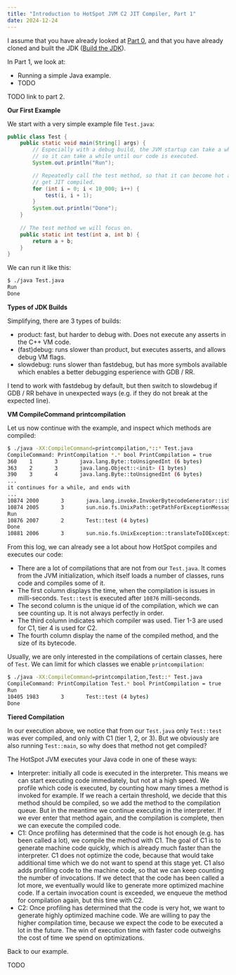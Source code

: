 ```yaml
---
title: "Introduction to HotSpot JVM C2 JIT Compiler, Part 1"
date: 2024-12-24
---
```


I assume that you have already looked at [Part 0](https://eme64.github.io/blog/2024/12/24/Intro-to-C2-Part01.html),
and that you have already cloned and built the JDK ([Build the JDK](https://openjdk.org/groups/build/doc/building.html)).

In Part 1, we look at:
- Running a simple Java example.
- TODO

TODO link to part 2.

**Our First Example**

We start with a very simple example file `Test.java`:
```java
public class Test {
    public static void main(String[] args) {
        // Especially with a debug build, the JVM startup can take a while,
        // so it can take a while until our code is executed.
        System.out.println("Run");

        // Repeatedly call the test method, so that it can become hot and
        // get JIT compiled.
        for (int i = 0; i < 10_000; i++) {
            test(i, i + 1);
        }
        System.out.println("Done");
    }
    
    // The test method we will focus on.
    public static int test(int a, int b) {
        return a + b;
    }
}
```

We can run it like this:

```bash
$ ./java Test.java
Run
Done
```

**Types of JDK Builds**

Simplifying, there are 3 types of builds:
- product: fast, but harder to debug with. Does not execute any asserts in the C++ VM code.
- (fast)debug: runs slower than product, but executes asserts, and allows debug VM flags.
- slowdebug: runs slower than fastdebug, but has more symbols available which enables a better debugging esperience with GDB / RR.

I tend to work with fastdebug by default, but then switch to slowdebug if GDB / RR behave in unexpected ways (e.g. if they do not break at the expected line).

**VM CompileCommand printcompilation**

Let us now continue with the example, and inspect which methods are compiled:

```bash
$ ./java -XX:CompileCommand=printcompilation,*::* Test.java
CompileCommand: PrintCompilation *.* bool PrintCompilation = true
360    1       3       java.lang.Byte::toUnsignedInt (6 bytes)
363    2       3       java.lang.Object::<init> (1 bytes)
390    3       4       java.lang.Byte::toUnsignedInt (6 bytes)
...
it continues for a while, and ends with
...
10874 2000       3       java.lang.invoke.InvokerBytecodeGenerator::isStaticallyInvocable (168 bytes)
10874 2005       3       sun.nio.fs.UnixPath::getPathForExceptionMessage (5 bytes)
Run
10876 2007       2       Test::test (4 bytes)
Done
10881 2006       3       sun.nio.fs.UnixException::translateToIOException (133 bytes)
```

From this log, we can already see a lot about how HotSpot compiles and executes our code:
- There are a lot of compilations that are not from our `Test.java`. It comes from the JVM initialization, which itself loads a number of classes, runs code and compiles some of it.
- The first column displays the time, when the compilation is issues in milli-seconds. `Test::test` is executed after `10876` milli-seconds.
- The second column is the unique id of the compilation, which we can see counting up. It is not always perfectly in order.
- The third column indicates which compiler was used. Tier 1-3 are used for C1, tier 4 is used for C2.
- The fourth column display the name of the compiled method, and the size of its bytecode.

Usually, we are only interested in the compilations of certain classes, here of `Test`.
We can limit for which classes we enable `printcompilation`:

```bash
$ ./java -XX:CompileCommand=printcompilation,Test::* Test.java
CompileCommand: PrintCompilation Test.* bool PrintCompilation = true
Run
10405 1983       3       Test::test (4 bytes)
Done
```

**Tiered Compilation**

In our execution above, we notice that from our `Test.java` only `Test::test` was ever compiled, and only with C1 (tier 1, 2, or 3).
But we obviously are also running `Test::main`, so why does that method not get compiled?

The HotSpot JVM executes your Java code in one of these ways:
- Interpreter: initially all code is executed in the interpreter. This means we can start executing code immediately, but not at a high speed. We profile which code is executed, by counting how many times a method is invoked for example. If we reach a certain threshold, we decide that this method should be compiled, so we add the method to the compilation queue. But in the meantime we continue executing in the interpreter. If we ever enter that method again, and the compilation is complete, then we can execute the compiled code.
- C1: Once profiling has determined that the code is hot enough (e.g. has been called a lot), we compile the method with C1. The goal of C1 is to generate machine code quickly, which is already much faster than the interpreter. C1 does not optimize the code, because that would take additional time which we do not want to spend at this stage yet. C1 also adds profiling code to the machine code, so that we can keep counting the number of invocations. If we detect that the code has been called a lot more, we eventually would like to generate more optimized machine code. If a certain invocation count is exceeded, we enqueue the method for compilation again, but this time with C2.
- C2: Once profiling has determined that the code is very hot, we want to generate highly optimized machine code. We are willing to pay the higher compilation time, because we expect the code to be executed a lot in the future. The win of execution time with faster code outweighs the cost of time we spend on optimizations.

Back to our example.

TODO
